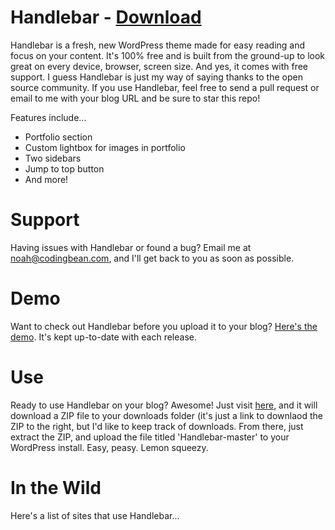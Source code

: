 Handlebar - [Download](http://bit.ly/handlebarWP)
=========

Handlebar is a fresh, new WordPress theme made for easy reading and focus on your content. It's 100% free and is built from the ground-up to look great on every device, browser, screen size. And yes, it comes with free support. I guess Handlebar is just my way of saying thanks to the open source community. If you use Handlebar, feel free to send a pull request or email to me with your blog URL and be sure to star this repo!

Features include...
  * Portfolio section
  * Custom lightbox for images in portfolio
  * Two sidebars
  * Jump to top button
  * And more!

Support
=======

Having issues with Handlebar or found a bug? Email me at noah@codingbean.com, and I'll get back to you as soon as possible.

Demo
====

Want to check out Handlebar before you upload it to your blog? [Here's the demo](http://codingbean.com/theme/handlebar/). It's kept up-to-date with each release.

Use
===

Ready to use Handlebar on your blog? Awesome! Just visit [here](http://bit.ly/handlebarWP), and it will download a ZIP file to your downloads folder (it's just a link to downlaod the ZIP to the right, but I'd like to keep track of downloads. From there, just extract the ZIP, and upload the file titled 'Handlebar-master' to your WordPress install. Easy, peasy. Lemon squeezy.

In the Wild
=====

Here's a list of sites that use Handlebar...
